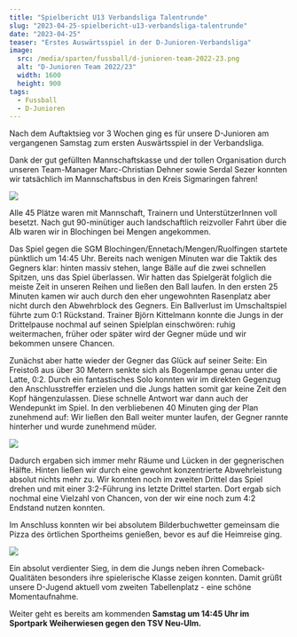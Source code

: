 ```yaml
---
title: "Spielbericht U13 Verbandsliga Talentrunde"
slug: "2023-04-25-spielbericht-u13-verbandsliga-talentrunde"
date: "2023-04-25"
teaser: "Erstes Auswärtsspiel in der D-Junioren-Verbandsliga"
image:
  src: /media/sparten/fussball/d-junioren-team-2022-23.png
  alt: "D-Junioren Team 2022/23"
  width: 1600
  height: 900
tags:
  - Fussball
  - D-Junioren
---
```

Nach dem Auftaktsieg vor 3 Wochen ging es für unsere D-Junioren am vergangenen Samstag zum ersten Auswärtsspiel in der Verbandsliga.

Dank der gut gefüllten Mannschaftskasse und der tollen Organisation durch unseren Team-Manager Marc-Christian Dehner sowie Serdal Sezer konnten wir tatsächlich im Mannschaftsbus in den Kreis Sigmaringen fahren!

![](/media/2023/2023-04-22-U13-verbandsliga-spielbericht-1.jpg)

Alle 45 Plätze waren mit Mannschaft, Trainern und UnterstützerInnen voll besetzt. Nach gut 90-minütiger auch landschaftlich reizvoller Fahrt über die Alb waren wir in Blochingen bei Mengen angekommen.

Das Spiel gegen die SGM Blochingen/Ennetach/Mengen/Ruolfingen startete pünktlich um 14:45 Uhr. Bereits nach wenigen Minuten war die Taktik des Gegners klar: hinten massiv stehen, lange Bälle auf die zwei schnellen Spitzen, uns das Spiel überlassen. Wir hatten das Spielgerät folglich die meiste Zeit in unseren Reihen und ließen den Ball laufen. In den ersten 25 Minuten kamen wir auch durch den eher ungewohnten Rasenplatz aber nicht durch den Abwehrblock des Gegners. Ein Ballverlust im Umschaltspiel führte zum 0:1 Rückstand. Trainer Björn Kittelmann konnte die Jungs in der Drittelpause nochmal auf seinen Spielplan einschwören: ruhig weitermachen, früher oder später wird der Gegner müde und wir bekommen unsere Chancen.

Zunächst aber hatte wieder der Gegner das Glück auf seiner Seite: Ein Freistoß aus über 30 Metern senkte sich als Bogenlampe genau unter die Latte, 0:2. Durch ein fantastisches Solo konnten wir im direkten Gegenzug den Anschlusstreffer erzielen und die Jungs hatten somit gar keine Zeit den Kopf hängenzulassen. Diese schnelle Antwort war dann auch der Wendepunkt im Spiel. In den verbliebenen 40 Minuten ging der Plan zunehmend auf: Wir ließen den Ball weiter munter laufen, der Gegner rannte hinterher und wurde zunehmend müder.

![](/media/2023/2023-04-22-U13-verbandsliga-spielbericht-2.jpg)

Dadurch ergaben sich immer mehr Räume und Lücken in der gegnerischen Hälfte. Hinten ließen wir durch eine gewohnt konzentrierte Abwehrleistung absolut nichts mehr zu. Wir konnten noch im zweiten Drittel das Spiel drehen und mit einer 3:2-Führung ins letzte Drittel starten. Dort ergab sich nochmal eine Vielzahl von Chancen, von der wir eine noch zum 4:2 Endstand nutzen konnten.

Im Anschluss konnten wir bei absolutem Bilderbuchwetter gemeinsam die Pizza des örtlichen Sportheims genießen, bevor es auf die Heimreise ging.

![](/media/2023/2023-04-22-U13-verbandsliga-spielbericht-4.jpg)

Ein absolut verdienter Sieg, in dem die Jungs neben ihren Comeback-Qualitäten besonders ihre spielerische Klasse zeigen konnten. Damit grüßt unsere D-Jugend aktuell vom zweiten Tabellenplatz - eine schöne Momentaufnahme.

Weiter geht es bereits am kommenden **Samstag um 14:45 Uhr im Sportpark Weiherwiesen gegen den TSV Neu-Ulm.**

